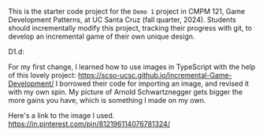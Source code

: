 This is the starter code project for the `Demo 1` project in CMPM 121, Game Development Patterns, at UC Santa Cruz (fall quarter, 2024). Students should incrementally modify this project, tracking their progress with git, to develop an incremental game of their own unique design.

D1.d:

For my first change, I learned how to use images in TypeScript with the help of this lovely project: https://scso-ucsc.github.io/Incremental-Game-Development/
I borrowed their code for importing an image, and revised it with my own spin. My picture of Arnold Schwartznegger gets bigger the more gains you have, which is
something I made on my own.

Here's a link to the image I used.
https://in.pinterest.com/pin/812196114076781324/
